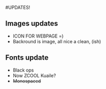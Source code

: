#UPDATES!


## Images updates
+ ICON FOR WEBPAGE =)
+ Backround is image, all nice a clean, (ish)


## Fonts update
+ Black ops
+ Now ZCOOL Kuaile?
+ ~~Monospaced~~